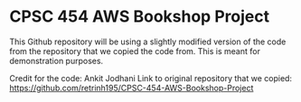 # CPSC 454 AWS Bookshop Project
This Github repository will be using a slightly modified version of the code from the repository that we copied the code from. This is meant for demonstration purposes.

Credit for the code: Ankit Jodhani
Link to original repository that we copied: https://github.com/retrinh195/CPSC-454-AWS-Bookshop-Project
